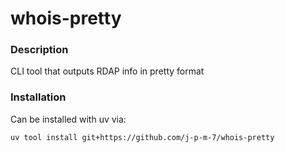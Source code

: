 # whois-pretty

### Description

CLI tool that outputs RDAP info in pretty format

### Installation

Can be installed with uv via:

```bash
uv tool install git+https://github.com/j-p-m-7/whois-pretty
```
